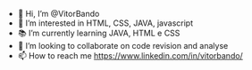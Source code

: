 - 👋 Hi, I’m @VitorBando
- 👀 I’m interested in HTML, CSS, JAVA, javascript
- 📚 I’m currently learning JAVA, HTML e CSS
- 💞️ I’m looking to collaborate on code revision and analyse 
- 📫 How to reach me https://www.linkedin.com/in/vitorbando/

<!---
VitorBando/VitorBando is a ✨ special ✨ repository because its `README.md` (this file) appears on your GitHub profile.
You can click the Preview link to take a look at your changes.
--->
